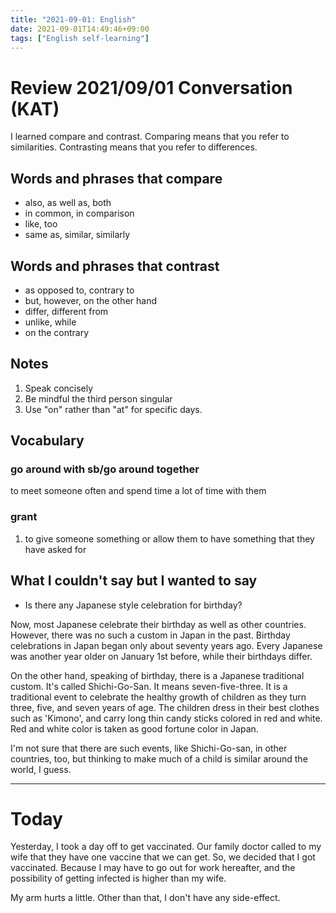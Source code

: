 ```yaml
---
title: "2021-09-01: English"
date: 2021-09-01T14:49:46+09:00
tags: ["English self-learning"]
---
```


# Review 2021/09/01 Conversation (KAT)
I learned compare and contrast.
Comparing means that you refer to similarities.
Contrasting means that you refer to differences.

## Words and phrases that compare
* also, as well as, both
* in common, in comparison
* like, too
* same as, similar, similarly

## Words and phrases that contrast
* as opposed to, contrary to
* but, however, on the other hand
* differ, different from
* unlike, while
* on the contrary

## Notes
1. Speak concisely
2. Be mindful the third person singular
3. Use "on" rather than "at" for specific days.

## Vocabulary

### go around with sb/go around together
to meet someone often and spend time a lot of time with them

### grant
1. to give someone something or allow them to have something that they have asked for

## What I couldn't say but I wanted to say
* Is there any Japanese style celebration for birthday?

Now, most Japanese celebrate their birthday as well as other countries.
However, there was no such a custom in Japan in the past.
Birthday celebrations in Japan began only about seventy years ago.
Every Japanese was another year older on January 1st before, while their birthdays differ.

On the other hand, speaking of birthday, there is a Japanese traditional custom.
It's called Shichi-Go-San. It means seven-five-three.
It is a traditional event to celebrate the healthy growth of children as they turn three, five, and seven years of age.
The children dress in their best clothes such as 'Kimono',
and carry long thin candy sticks colored in red and white.
Red and white color is taken as good fortune color in Japan.

I'm not sure that there are such events, like Shichi-Go-san, in other countries, too, but thinking to make much of a child is similar around the world, I guess.

---

# Today
Yesterday, I took a day off to get vaccinated.
Our family doctor called to my wife that they have one vaccine that we can get. So, we decided that I got vaccinated.
Because I may have to go out for work hereafter,
and the possibility of getting infected is higher than my wife.

My arm hurts a little.
Other than that, I don't have any side-effect.
